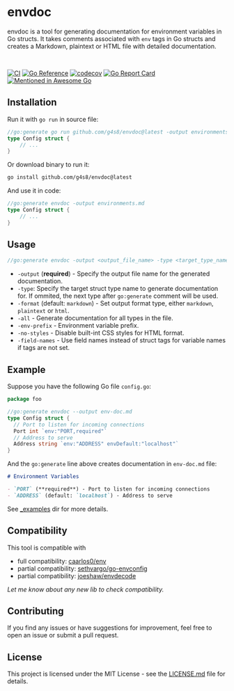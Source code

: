 # envdoc

envdoc is a tool for generating documentation for environment variables in Go structs.
It takes comments associated with `env` tags in Go structs and creates a Markdown, plaintext or HTML
file with detailed documentation.


<br/>

[![CI](https://github.com/g4s8/envdoc/actions/workflows/go.yml/badge.svg)](https://github.com/g4s8/envdoc/actions/workflows/go.yml)
[![Go Reference](https://pkg.go.dev/badge/github.com/g4s8/envdoc.svg)](https://pkg.go.dev/github.com/g4s8/envdoc)
[![codecov](https://codecov.io/gh/g4s8/envdoc/graph/badge.svg?token=sqXWNR755O)](https://codecov.io/gh/g4s8/envdoc)
[![Go Report Card](https://goreportcard.com/badge/github.com/g4s8/envdoc)](https://goreportcard.com/report/github.com/g4s8/envdoc)
[![Mentioned in Awesome Go](https://awesome.re/mentioned-badge.svg)](https://github.com/avelino/awesome-go)  

## Installation

Run it with `go run` in source file:
```go
//go:generate go run github.com/g4s8/envdoc@latest -output environments.md -type Config
type Config struct {
    // ...
}
```

Or download binary to run it:
```bash
go install github.com/g4s8/envdoc@latest
```

And use it in code:

```go
//go:generate envdoc -output environments.md
type Config struct {
    // ...
}
```

## Usage

```go
//go:generate envdoc -output <output_file_name> -type <target_type_name> 
```

 * `-output` (**required**) - Specify the output file name for the generated documentation.
 * `-type`: Specify the target struct type name to generate documentation for.
 If ommited, the next type after `go:generate` comment will be used.
 * `-format` (default: `markdown`) - Set output format type, either `markdown`,
 `plaintext` or `html`.
 * `-all` - Generate documentation for all types in the file.
 * `-env-prefix` - Environment variable prefix.
 * `-no-styles` - Disable built-int CSS styles for HTML format.
 * `-field-names` - Use field names instead of struct tags for variable names
   if tags are not set.

## Example

Suppose you have the following Go file `config.go`:

```go
package foo

//go:generate envdoc --output env-doc.md
type Config struct {
  // Port to listen for incoming connections
  Port int `env:"PORT,required"`
  // Address to serve
  Address string `env:"ADDRESS" envDefault:"localhost"`
}
```

And the `go:generate` line above creates documentation in `env-doc.md` file:

```md
# Environment Variables

- `PORT` (**required**) - Port to listen for incoming connections
- `ADDRESS` (default: `localhost`) - Address to serve
```

See [_examples](/_examples/) dir for more details.

## Compatibility

This tool is compatible with
- full compatibility: [caarlos0/env](https://github.com/caarlos0/env)
- partial compatibility: [sethvargo/go-envconfig](https://github.com/sethvargo/go-envconfig)
- partial compatibility: [joeshaw/envdecode](https://github.com/joeshaw/envdecode)

*Let me know about any new lib to check compatibility.*


## Contributing

If you find any issues or have suggestions for improvement, feel free to open an issue or submit a pull request.

## License

This project is licensed under the MIT License - see the [LICENSE.md](/LICENSE.md) file for details.
